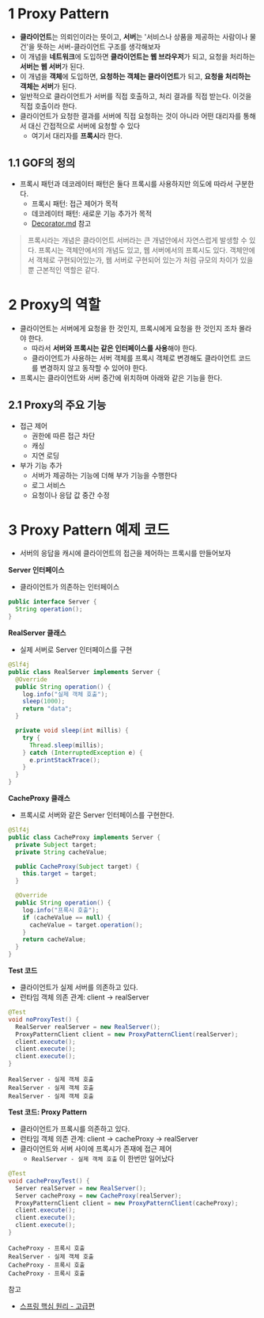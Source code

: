 # 1 Proxy Pattern

* **클라이언트**는 의뢰인이라는 뜻이고, **서버**는 '서비스나 상품을 제공하는 사람이나 물건'을 뜻하는 서버-클라이언트 구조를 생각해보자
* 이 개념을 **네트워크**에 도입하면 **클라이언트는 웹 브라우저**가 되고, 요청을 처리하는 **서버는 웹 서버**가 된다.
* 이 개념을 **객체**에 도입하면, **요청하는 객체는 클라이언트**가 되고, **요청을 처리하는 객체는 서버**가 된다.
* 일반적으로 클라이언트가 서버를 직접 호출하고, 처리 결과를 직접 받는다. 이것을 직접 호출이라 한다.
* 클라이언트가 요청한 결과를 서버에 직접 요청하는 것이 아니라 어떤 대리자를 통해서 대신 간접적으로 서버에 요청할 수 있다
  * 여기서 대리자를 **프록시**라 한다.



## 1.1 GOF의 정의

* 프록시 패턴과 데코레이터 패턴은 둘다 프록시를 사용하지만 의도에 따라서 구분한다.
  * 프록시 패턴: 접근 제어가 목적
  * 데코레이터 패턴: 새로운 기능 추가가 목적
  * [Decorator.md](../Decorator/Decorator.md) 참고

> 프록시라는 개념은 클라이언트 서버라는 큰 개념안에서 자연스럽게 발생할 수 있다. 프록시는 객체안에서의 개념도 있고, 웹 서버에서의 프록시도 있다. 객체안에서 객체로 구현되어있는가, 웹 서버로 구현되어 있는가 처럼 규모의 차이가 있을 뿐 근본적인 역할은 같다.



# 2 Proxy의 역할

* 클라이언트는 서버에게 요청을 한 것인지, 프록시에게 요청을 한 것인지 조차 몰라야 한다. 
  * 따라서 **서버와 프록시는 같은 인터페이스를 사용**해야 한다.
  * 클라이언트가 사용하는 서버 객체를 프록시 객체로 변경해도 클라이언트 코드를 변경하지 않고 동작할 수 있어야 한다.
* 프록시는 클라이언트와 서버 중간에 위치하며 아래와 같은 기능을 한다.



## 2.1 Proxy의 주요 기능

* 접근 제어
  * 권한에 따른 접근 차단
  * 캐싱
  * 지연 로딩
* 부가 기능 추가
  * 서버가 제공하는 기능에 더해 부가 기능을 수행한다
  * 로그 서비스
  * 요청이나 응답 값 중간 수정



# 3 Proxy Pattern 예제 코드

* 서버의 응답을 캐시에 클라이언트의 접근을 제어하는 프록시를 만들어보자



**Server 인터페이스**

* 클라이언트가 의존하는 인터페이스

```java
public interface Server {
  String operation();
}
```



**RealServer 클래스**

* 실제 서버로 Server 인터페이스를 구현

```java
@Slf4j
public class RealServer implements Server {
  @Override
  public String operation() {
    log.info("실제 객체 호출");
    sleep(1000);
    return "data";
  }

  private void sleep(int millis) {
    try {
      Thread.sleep(millis);
    } catch (InterruptedException e) {
      e.printStackTrace();
    }
  }
}
```



**CacheProxy 클래스**

* 프록시로 서버와 같은 Server 인터페이스를 구현한다.

```java
@Slf4j
public class CacheProxy implements Server {
  private Subject target;
  private String cacheValue;

  public CacheProxy(Subject target) {
    this.target = target;
  }

  @Override
  public String operation() {
    log.info("프록시 호출");
    if (cacheValue == null) {
      cacheValue = target.operation();
    }
    return cacheValue;
  }
}
```



**Test 코드**

* 클라이언트가 실제 서버를 의존하고 있다.
* 런타임 객체 의존 관계: client -> realServer

```java
@Test
void noProxyTest() {
  RealServer realServer = new RealServer();
  ProxyPatternClient client = new ProxyPatternClient(realServer);
  client.execute();
  client.execute();
  client.execute();
}
```

```
RealServer - 실제 객체 호출 
RealServer - 실제 객체 호출 
RealServer - 실제 객체 호출
```



**Test 코드: Proxy Pattern**

* 클라이언트가 프록시를 의존하고 있다.
* 런타임 객체 의존 관계: client -> cacheProxy -> realServer
* 클라이언트와 서버 사이에 프록시가 존재에 접근 제어
  * `RealServer - 실제 객체 호출` 이 한번만 일어났다

```java
@Test
void cacheProxyTest() {
  Server realServer = new RealServer();
  Server cacheProxy = new CacheProxy(realServer);
  ProxyPatternClient client = new ProxyPatternClient(cacheProxy);
  client.execute();
  client.execute();
  client.execute();
}
```

```
CacheProxy - 프록시 호출 
RealServer - 실제 객체 호출 
CacheProxy - 프록시 호출 
CacheProxy - 프록시 호출
```



참고

* [스프링 핵심 원리 - 고급편](https://www.inflearn.com/course/%EC%8A%A4%ED%94%84%EB%A7%81-%ED%95%B5%EC%8B%AC-%EC%9B%90%EB%A6%AC-%EA%B3%A0%EA%B8%89%ED%8E%B8/dashboard)
